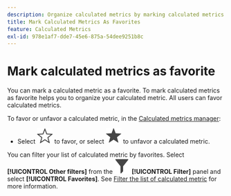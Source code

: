 ```yaml
---
description: Organize calculated metrics by marking calculated metrics as favorites.
title: Mark Calculated Metrics As Favorites
feature: Calculated Metrics
exl-id: 978e1af7-dde7-45e6-875a-54dee9251b8c
---
```

# Mark calculated metrics as favorite

You can mark a calculated metric as a favorite. To mark calculated metrics as favorite helps you to organize your calculated metric. All users can favor calculated metrics.

To favor or unfavor a calculated metric, in the [Calculated metrics manager](cm-manager.md):

* Select ![StarOutline](/help/assets/icons/StarOutline.svg) to favor, or select ![Star](/help/assets/icons/Star.svg) to unfavor a calculated metric.

You can filter your list of calculated metric by favorites. Select **[!UICONTROL Other filters]** from the ![Filter](/help/assets/icons/Filter.svg) **[!UICONTROL Filter]** panel and select **[!UICONTROL Favorites]**. See [Filter the list of calculated metric](cm-filter.md) for more information.
